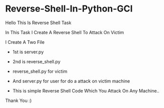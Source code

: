 # Reverse-Shell-In-Python-GCI

Hello This Is Reverse Shell Task

In This Task I Create A Reverse Shell To Attack On Victim

I Create A Two File 
* 1st is server.py
* 2nd is reverse_shell.py

* reverse_shell.py for victim
* And server.py for user for do a attack on victim machine

* This is simple Reverse Shell Code Which You Attack On Any Machine..



Thank You :)
